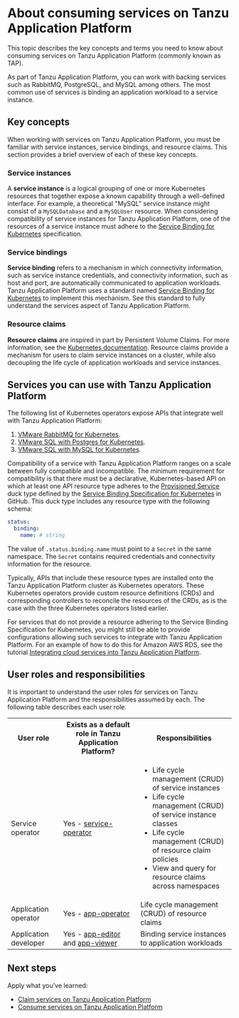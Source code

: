 # About consuming services on Tanzu Application Platform

This topic describes the key concepts and terms you need to know about consuming services on
Tanzu Application Platform (commonly known as TAP).

As part of Tanzu Application Platform, you can work with backing services such
as RabbitMQ, PostgreSQL, and MySQL among others.
The most common use of services is binding an application workload to a service instance.

## <a id="stk-concepts"></a> Key concepts

When working with services on Tanzu Application Platform, you must be familiar
with service instances, service bindings, and resource claims. This section
provides a brief overview of each of these key concepts.

### <a id="service-instances"></a>Service instances

A **service instance** is a logical grouping of one or more Kubernetes resources
that together expose a known capability through a well-defined interface. For
example, a theoretical "MySQL" service instance might consist of a
`MySQLDatabase` and a `MySQLUser` resource. When considering compatibility of
service instances for Tanzu Application Platform, one of the resources of a
service instance must adhere to the [Service Binding for
Kubernetes](https://servicebinding.io/) specification.

### <a id="service-bindings"></a>Service bindings

**Service binding** refers to a mechanism in which connectivity information,
such as service instance credentials, and connectivity information, such as host and port,
are automatically communicated to application workloads. Tanzu
Application Platform uses a standard named [Service Binding for
Kubernetes](https://servicebinding.io/) to implement this mechanism. See this
standard to fully understand the services aspect of Tanzu Application Platform.

### <a id="resource-claims"></a>Resource claims

**Resource claims** are inspired in part by Persistent Volume Claims. For more
information, see the [Kubernetes
documentation](https://kubernetes.io/docs/concepts/storage/persistent-volumes/).
Resource claims provide a mechanism for users to claim service instances on a
cluster, while also decoupling the life cycle of application workloads and
service instances.

## <a id="stk-available-services"></a> Services you can use with Tanzu Application Platform

The following list of Kubernetes operators expose APIs that integrate well with
Tanzu Application Platform:

1. [VMware RabbitMQ for Kubernetes](https://docs.vmware.com/en/VMware-RabbitMQ-for-Kubernetes/index.html).
2. [VMware SQL with Postgres for Kubernetes](https://docs.vmware.com/en/VMware-SQL-with-Postgres-for-Kubernetes/index.html).
3. [VMware SQL with MySQL for Kubernetes](https://docs.vmware.com/en/VMware-SQL-with-MySQL-for-Kubernetes/index.html).

Compatibility of a service with Tanzu Application Platform ranges on a scale
between fully compatible and incompatible. The minimum requirement for
compatibility is that there must be a declarative, Kubernetes-based API on which
at least one API resource type adheres to the [Provisioned
Service](https://github.com/servicebinding/spec#provisioned-service) duck type
defined by the [Service Binding Specification for
Kubernetes](https://github.com/servicebinding/spec) in GitHub. This duck type
includes any resource type with the following schema:

```yaml
status:
  binding:
    name: # string
```

The value of `.status.binding.name` must point to a `Secret` in the same
namespace. The `Secret` contains required credentials and connectivity
information for the resource.

Typically, APIs that include these resource types are installed onto the Tanzu
Application Platform cluster as Kubernetes operators. These Kubernetes operators
provide custom resource definitions (CRDs) and corresponding controllers to
reconcile the resources of the CRDs, as is the case with the three Kubernetes
operators listed earlier.

For services that do not provide a resource adhering to the Service Binding
Specification for Kubernetes, you might still be able to provide configurations
allowing such services to integrate with Tanzu Application Platform.
For an example of how to do this for Amazon AWS RDS, see the tutorial
[Integrating cloud services into Tanzu Application Platform](../services-toolkit/tutorials/integrate-cloud-services.hbs.md).

## <a id="stk-user-roles"></a> User roles and responsibilities

It is important to understand the user roles for services on Tanzu Application
Platform and the responsibilities assumed by each. The following table describes
each user role.

<table class="nice">
  <th><strong>User role</strong></th>
  <th><strong>Exists as a default role in Tanzu Application Platform?</strong></th>
  <th><strong>Responsibilities</strong></th>
  <tr>
    <td>Service operator</td>
    <td>Yes - <a href="../authn-authz/role-descriptions.md#service-operator">service-operator</a></td>
    <td>
      <ul>
        <li>Life cycle management (CRUD) of service instances</li>
        <li>Life cycle management (CRUD) of service instance classes</li>
        <li>Life cycle management (CRUD) of resource claim policies</li>
        <li>View and query for resource claims across namespaces</li>
      </ul>
    </td>
  </tr>
  <tr>
    <td>Application operator</td>
    <td>
      Yes - <a href="../authn-authz/role-descriptions.md#app-operator">app-operator</a>
    </td>
    <td>Life cycle management (CRUD) of resource claims</td>
  </tr>
  <tr>
    <td>Application developer</td>
    <td>
      Yes - <a href="../authn-authz/role-descriptions.md#app-editor">app-editor</a>
      and <a href="../authn-authz/role-descriptions.md#app-viewer">app-viewer</a>
    </td>
    <td>Binding service instances to application workloads</td>
  </tr>
</table>

## Next steps

Apply what you've learned:

- [Claim services on Tanzu Application Platform](claim-services.md)
- [Consume services on Tanzu Application Platform](consume-services.md)
